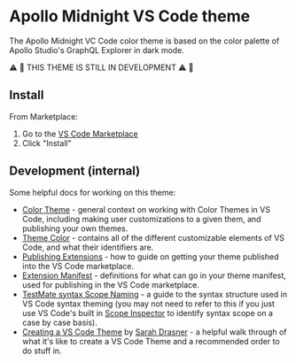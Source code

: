 # Apollo Midnight VS Code theme

The Apollo Midnight VC Code color theme is based on the color palette of Apollo Studio's GraphQL Explorer in dark mode.

:warning: :construction: THIS THEME IS STILL IN DEVELOPMENT :warning: :construction:

## Install

From Marketplace:

1. Go to the [VS Code Marketplace](https://marketplace.visualstudio.com/items?itemName=jglovier.apollo-midnight-color-theme)
2. Click "Install"

## Development (internal)

Some helpful docs for working on this theme:
- [Color Theme](https://code.visualstudio.com/api/extension-guides/color-theme) - general context on working with Color Themes in VS Code, including making user customizations to a given them, and publishing your own themes.
- [Theme Color](https://code.visualstudio.com/api/references/theme-color) - contains all of the different customizable elements of VS Code, and what their identifiers are.
- [Publishing Extensions](https://code.visualstudio.com/api/working-with-extensions/publishing-extension) - how to guide on getting your theme published into the VS Code marketplace.
- [Extension Manifest](https://code.visualstudio.com/api/references/extension-manifest) - definitions for what can go in your theme manifest, used for publishing in the VS Code marketplace.
- [TestMate syntax Scope Naming](https://www.sublimetext.com/docs/3/scope_naming.html) - a guide to the syntax structure used in VS Code syntax theming (you may not need to refer to this if you just use VS Code's built in [Scope Inspector](https://code.visualstudio.com/api/language-extensions/syntax-highlight-guide#scope-inspector) to identify syntax scope on a case by case basis).
- [Creating a VS Code Theme](https://css-tricks.com/creating-a-vs-code-theme/) by [Sarah Drasner](https://github.com/sdras) - a helpful walk through of what it's like to create a VS Code Theme and a recommended order to do stuff in.